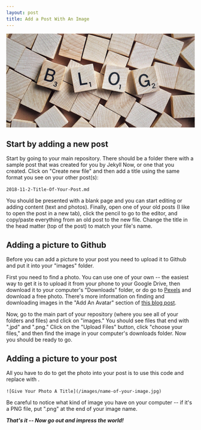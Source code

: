 ```yaml
---
layout: post
title: Add a Post With An Image
---
```


![blog header](/images/blog-letters.jpg)

## Start by adding a new post
Start by going to your main repository. There should be a folder there with a sample post that was created for you by Jekyll Now, or one that you created. Click on "Create new file" and then add a title using the same format you see on your other post(s): 

`2018-11-2-Title-Of-Your-Post.md`

You should be presented with a blank page and you can start editing or adding content (text and photos).
Finally, open one of your old posts (I like to open the post in a new tab), click the pencil to go to the editor, and copy/paste everything from an old post to the new file. Change the title in the head matter (top of the post) to match your file's name.

## Adding a picture to Github
Before you can add a picture to your post you need to upload it to Github and put it into your "images" folder. 

First you need to find a photo. You can use one of your own -- the easiest way to get it is to upload it from your phone to your Google Drive, then download it to your computer's "Downloads" folder, or do go to [Pexels](https://www.pexels.com/) and download a free photo. There's more information on finding and downloading images in the "Add An Avatar" section of [this blog post](https://awcpa.github.io/first-steps/).

Now, go to the main part of your repository (where you see all of your folders and files) and click on "images." You should see files that end with ".jpd" and ".png." Click on the "Upload Files" button, click "choose your files," and then find the image in your computer's downloads folder. Now you should be ready to go.


## Adding a picture to your post

All you have to do to get the photo into your post is to use this code and replace with .

`![Give Your Photo A Title](/images/name-of-your-image.jpg)`

Be careful to notice what kind of image you have on your computer -- if it's a PNG file, put ".png" at the end of your image name.

***That's it -- Now go out and impress the world!***
